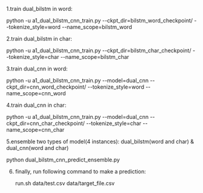 
1.train dual_bilstm in word:

  python -u a1_dual_bilstm_cnn_train.py --ckpt_dir=bilstm_word_checkpoint/ --tokenize_style=word --name_scope=bilstm_word

2.train dual_bilstm in char:

  python -u a1_dual_bilstm_cnn_train.py --ckpt_dir=bilstm_char_checkpoint/ --tokenize_style=char --name_scope=bilstm_char


3.train dual_cnn in word:

  python -u a1_dual_bilstm_cnn_train.py --model=dual_cnn --ckpt_dir=cnn_word_checkpoint/ --tokenize_style=word --name_scope=cnn_word

4.train dual_cnn in char:

  python -u a1_dual_bilstm_cnn_train.py --model=dual_cnn --ckpt_dir=cnn_char_checkpoint/ --tokenize_style=char --name_scope=cnn_char


5.ensemble two types of model(4 instances): dual_bilstm(word and char) & dual_cnn(word and char)

  python dual_bilstm_cnn_predict_ensemble.py


6. finally, run following command to make a prediction:

   run.sh data/test.csv data/target_file.csv


